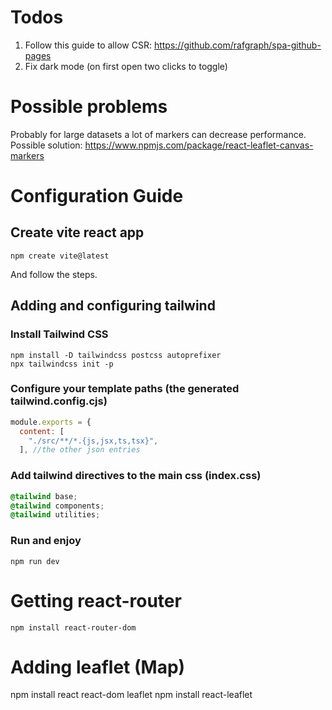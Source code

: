# Todos
1) Follow this guide to allow CSR: https://github.com/rafgraph/spa-github-pages
2) Fix dark mode (on first open two clicks to toggle)

# Possible problems
Probably for large datasets a lot of markers can decrease performance. Possible solution: https://www.npmjs.com/package/react-leaflet-canvas-markers

# Configuration Guide

## Create vite react app
```shell
npm create vite@latest
```
And follow the steps.
## Adding and configuring tailwind
### Install Tailwind CSS
```
npm install -D tailwindcss postcss autoprefixer
npx tailwindcss init -p
```
### Configure your template paths (the generated tailwind.config.cjs)
```js
module.exports = {
  content: [
    "./src/**/*.{js,jsx,ts,tsx}",
  ], //the other json entries
```
### Add tailwind directives to the main css (index.css)
```css
@tailwind base;
@tailwind components;
@tailwind utilities;
```
### Run and enjoy
```
npm run dev
```

# Getting react-router
```
npm install react-router-dom
```

# Adding leaflet (Map)
npm install react react-dom leaflet
npm install react-leaflet
